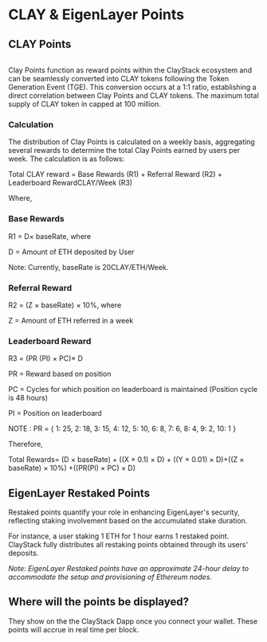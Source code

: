 # CLAY & EigenLayer Points

## CLAY Points

<figure><img src="../.gitbook/assets/Screenshot 2024-02-21 at 3.43.03 PM.png" alt=""><figcaption></figcaption></figure>

Clay Points function as reward points within the ClayStack ecosystem and can be seamlessly converted into CLAY tokens following the Token Generation Event (TGE). This conversion occurs at a 1:1 ratio, establishing a direct correlation between Clay Points and CLAY tokens. The maximum total supply of CLAY token in capped at 100 million.

### Calculation

The distribution of Clay Points is calculated on a weekly basis, aggregating several rewards to determine the total Clay Points earned by users per week. The calculation is as follows:

Total CLAY reward = Base Rewards (R1) + Referral Reward (R2) + Leaderboard RewardCLAY/Week (R3)

Where,

### Base Rewards

R1 = D× baseRate, where

D = Amount of ETH deposited by User

Note: Currently, baseRate is 20CLAY/ETH/Week.

### Referral Reward

R2 = (Z × baseRate) × 10%, where

Z = Amount of ETH referred in a week

### Leaderboard Reward

R3 = (PR (PI) × PC)× D

PR = Reward based on position

PC = Cycles for which position on leaderboard is maintained (Position cycle is 48 hours)

PI = Position on leaderboard

NOTE : PR = { 1: 25, 2: 18, 3: 15, 4: 12, 5: 10, 6: 8, 7: 6, 8: 4, 9: 2, 10: 1 }

Therefore,

Total Rewards= (D × baseRate) + ((X × 0.1) × D) + ((Y × 0.01) × D)+((Z × baseRate) × 10%) +((PR(PI) × PC) × D)



## EigenLayer Restaked Points

Restaked points quantify your role in enhancing EigenLayer's security, reflecting staking involvement based on the accumulated stake duration.

For instance, a user staking 1 ETH for 1 hour earns 1 restaked point. ClayStack fully distributes all restaking points obtained through its users' deposits.

_Note: EigenLayer Restaked points have an approximate 24-hour delay to accommodate the setup and provisioning of Ethereum nodes._



## Where will the points be displayed?

They show on the the ClayStack Dapp once you connect your wallet. These points will accrue in real time per block.

<figure><img src="../.gitbook/assets/Screenshot 2024-02-21 at 3.27.15 PM (1).png" alt=""><figcaption></figcaption></figure>
